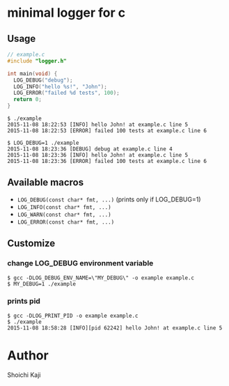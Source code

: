 # minimal logger for c

## Usage

```c
// example.c
#include "logger.h"

int main(void) {
  LOG_DEBUG("debug");
  LOG_INFO("hello %s!", "John");
  LOG_ERROR("failed %d tests", 100);
  return 0;
}
```

```
$ ./example
2015-11-08 18:22:53 [INFO] hello John! at example.c line 5
2015-11-08 18:22:53 [ERROR] failed 100 tests at example.c line 6
```
```
$ LOG_DEBUG=1 ./example
2015-11-08 18:23:36 [DEBUG] debug at example.c line 4
2015-11-08 18:23:36 [INFO] hello John! at example.c line 5
2015-11-08 18:23:36 [ERROR] failed 100 tests at example.c line 6
```

## Available macros

* `LOG_DEBUG(const char* fmt, ...)` (prints only if LOG_DEBUG=1)
* `LOG_INFO(const char* fmt, ...)`
* `LOG_WARN(const char* fmt, ...)`
* `LOG_ERROR(const char* fmt, ...)`

## Customize

### change LOG_DEBUG environment variable

```
$ gcc -DLOG_DEBUG_ENV_NAME=\"MY_DEBUG\" -o example example.c
$ MY_DEBUG=1 ./example
```

### prints pid

```
$ gcc -DLOG_PRINT_PID -o example example.c
$ ./example
2015-11-08 18:58:28 [INFO][pid 62242] hello John! at example.c line 5
```

# Author

Shoichi Kaji

